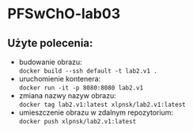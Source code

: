 # PFSwChO-lab03

## Użyte polecenia:

- budowanie obrazu: \
  `docker build --ssh default -t lab2.v1 .`
- uruchomienie kontenera: \
  `docker run -it -p 8080:8080 lab2.v1`
- zmiana nazwy nazyw obrazu: \
  `docker tag lab2.v1:latest xlpnsk/lab2.v1:latest`
- umieszczenie obrazu w zdalnym repozytorium: \
  `docker push xlpnsk/lab2.v1:latest `
